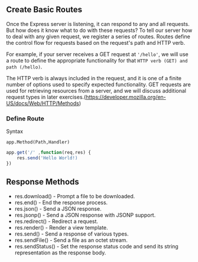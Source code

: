 ## Create Basic Routes
Once the Express server is listening, it can respond to any and all requests. But how does it know what to do with these requests? To tell our server how to deal with any given request, we register a series of routes. Routes define the control flow for requests based on the request's path and HTTP verb.

For example, if your server receives a GET request at ```'/hello'```, we will use a route to define the appropriate functionality for that ```HTTP verb (GET) and path (/hello)```.

The HTTP verb is always included in the request, and it is one of a finite number of options used to specify expected functionality. GET requests are used for retrieving resources from a server, and we will discuss additional request types in later exercises.(https://developer.mozilla.org/en-US/docs/Web/HTTP/Methods)

### Define Route

Syntax 

```
app.Method(Path,Handler)
```

```javascript
app.get('/' ,function(req,res) {
    res.send('Hello World!)
})
```

## Response Methods

* res.download() - Prompt a file to be downloaded.
* res.end() - End the response process.
* res.json() - Send a JSON response.
* res.jsonp() - Send a JSON response with JSONP support.
* res.redirect() - Redirect a request.
* res.render() - Render a view template.
* res.send() - Send a response of various types.
* res.sendFile() - Send a file as an octet stream.
* res.sendStatus() - Set the response status code and send its string representation as the response body.